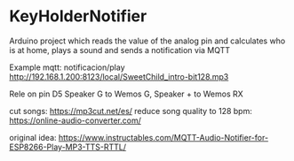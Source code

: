 # KeyHolderNotifier
Arduino project which reads the value of the analog pin and calculates who is at home, plays a sound and sends a notification via MQTT

Example
mqtt: notificacion/play
http://192.168.1.200:8123/local/SweetChild_intro-bit128.mp3

Rele on pin D5
Speaker G to Wemos G, Speaker + to Wemos RX

cut songs: https://mp3cut.net/es/
reduce song quality to 128 bpm: https://online-audio-converter.com/

original idea: https://www.instructables.com/MQTT-Audio-Notifier-for-ESP8266-Play-MP3-TTS-RTTL/